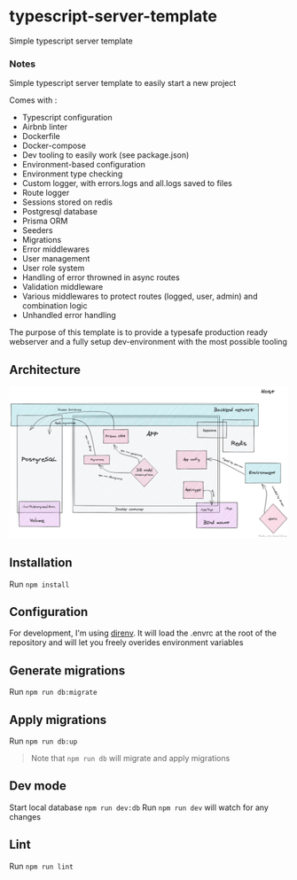 # typescript-server-template
Simple typescript server template

### Notes

Simple typescript server template to easily start a new project

Comes with : 
 * Typescript configuration
 * Airbnb linter
 * Dockerfile
 * Docker-compose
 * Dev tooling to easily work (see package.json)
 * Environment-based configuration
 * Environment type checking
 * Custom logger, with errors.logs and all.logs saved to files
 * Route logger
 * Sessions stored on redis
 * Postgresql database
 * Prisma ORM
 * Seeders
 * Migrations
 * Error middlewares
 * User management
 * User role system
 * Handling of error throwned in async routes
 * Validation middleware
 * Various middlewares to protect routes (logged, user, admin) and combination logic
 * Unhandled error handling

The purpose of this template is to provide a typesafe production ready webserver and a fully setup dev-environment with the most possible tooling

## Architecture

![Architecture](/.github/assets/topology.png)

## Installation

Run `npm install`

## Configuration

For development, I'm using [direnv](https://direnv.net/). It will load the .envrc at the root of the repository and will let you freely overides environment variables

## Generate migrations

Run `npm run db:migrate`

## Apply migrations

Run `npm run db:up`

> Note that `npm run db` will migrate and apply migrations

## Dev mode

Start local database `npm run dev:db`
Run `npm run dev` will watch for any changes

## Lint

Run `npm run lint`
